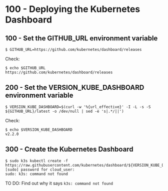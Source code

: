 # 100 - Deploying the Kubernetes Dashboard

## 100 - Set the GITHUB_URL environment variable

```
$ GITHUB_URL=https://github.com/kubernetes/dashboard/releases
```

Check:

```
$ echo $GITHUB_URL
https://github.com/kubernetes/dashboard/releases
```

## 200 - Set the VERSION_KUBE_DASHBOARD environment variable

```
$ VERSION_KUBE_DASHBOARD=$(curl -w '%{url_effective}' -I -L -s -S ${GITHUB_URL}/latest -o /dev/null | sed -e 's|.*/||')
```

Check:

```
$ echo $VERSION_KUBE_DASHBOARD
v2.2.0
```

## 300 - Create the Kubernetes Dashboard

```
$ sudo k3s kubectl create -f https://raw.githubusercontent.com/kubernetes/dashboard/${VERSION_KUBE_DASHBOARD}/aio/deploy/recommended.yaml
[sudo] password for cloud_user: 
sudo: k3s: command not found
```

TO DO: Find out why it says ```k3s: command not found```
